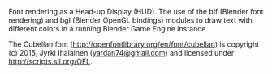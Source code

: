 Font rendering as a Head-up Display (HUD). The use of the blf (Blender font rendering) and bgl (Blender OpenGL bindings) modules to draw text with different colors in a running Blender Game Engine instance.

The Cubellan font (http://openfontlibrary.org/en/font/cubellan) is copyright (c) 2015, Jyrki Ihalainen (yardan74@gmail.com) and licensed under http://scripts.sil.org/OFL.